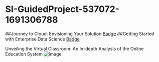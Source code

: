 # SI-GuidedProject-537072-1691306788

##Journey to Cloud: Envisioning Your Solution [Badge](https://www.credly.com/badges/d2295e4c-1bae-4695-b35d-b3ac8704165a/public_url)
##Getting Started with Enterprise Data Science [Badge](https://www.credly.com/badges/8d7e78f7-0694-46fa-864f-13d672e97563/public_url)




Unveiling the Virtual Classroom: An In-depth Analysis of the Online Education System
![image](https://github.com/smartinternz02/SI-GuidedProject-537072-1691306788/assets/38531342/91db8d0b-8c58-47cd-a00a-47fe03d71682)
